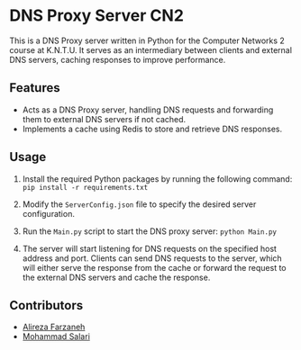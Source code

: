 # DNS Proxy Server CN2
This is a DNS Proxy server written in Python for the Computer Networks 2 course at K.N.T.U. It serves as an intermediary between clients and external DNS servers, caching responses to improve performance.

## Features

- Acts as a DNS Proxy server, handling DNS requests and forwarding them to external DNS servers if not cached.
- Implements a cache using Redis to store and retrieve DNS responses.

## Usage

1. Install the required Python packages by running the following command: `pip install -r requirements.txt`

3. Modify the `ServerConfig.json` file to specify the desired server configuration.

4. Run the `Main.py` script to start the DNS proxy server:
`python Main.py`

5. The server will start listening for DNS requests on the specified host address and port. Clients can send DNS requests to the server, which will either serve the response from the cache or forward the request to the external DNS servers and cache the response.

## Contributors

- [Alireza Farzaneh](https://github.com/AlirezaF80)
- [Mohammad Salari](https://github.com/mohammadsalari-79)

